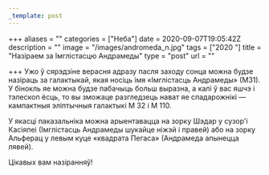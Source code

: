 ```yaml
---
_template: post
---
```




+++
aliases = ""
categories = ["Неба"]
date = 2020-09-07T19:05:42Z
description = ""
image = "/images/andromeda_n.jpg"
tags = ["2020 "]
title = "Назіраем за Імглістасцю Андрамеды"
type = "post"
url = ""

+++
Ужо ў сярэдзіне верасня адразу пасля заходу сонца можна будзе назіраць за галактыкай, якая носіць імя «Імглістасць Андрамеды» (М31). У бінокль яе можна будзе пабачыць больш выразна, а калі ў вас яшчэ і тэлескоп ёсць, то вы зможаце разгледзець нават яе спадарожнікі — кампактныя эліптычныя галактыкі М 32 і М 110.  
  
У якасці паказальніка можна арыентавацца на зорку Шэдар у сузор'і Касіяпеі (Імглістасць Андрамеды шукайце ніжэй і правей) або на зорку Альферац у левым куце «квадрата Пегаса» (Андрамеда апынецца лявей).  
  
Цікавых вам назіранняў!
